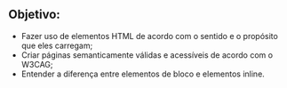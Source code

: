 ## Objetivo:

<ul>
  <li>Fazer uso de elementos HTML de acordo com o sentido e o propósito que eles carregam;</li>
  <li>Criar páginas semanticamente válidas e acessíveis de acordo com o W3CAG;</li>
  <li>Entender a diferença entre elementos de bloco e elementos inline.</li>
</ul>


